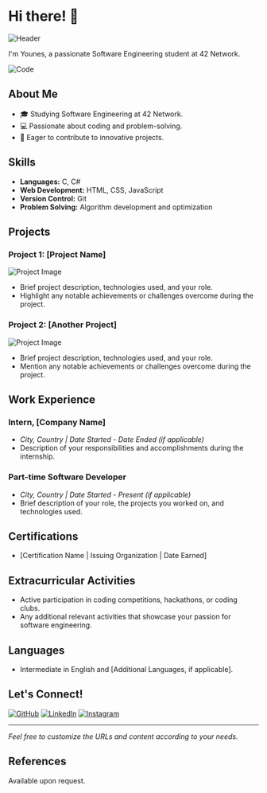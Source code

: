 # Hi there! 👋

![Header](url_to_your_image)

I'm Younes, a passionate Software Engineering student at 42 Network.

![Code](url_to_your_code_image)

## About Me

- 🎓 Studying Software Engineering at 42 Network.
- 💻 Passionate about coding and problem-solving.
- 🚀 Eager to contribute to innovative projects.

## Skills

- **Languages:** C, C#
- **Web Development:** HTML, CSS, JavaScript
- **Version Control:** Git
- **Problem Solving:** Algorithm development and optimization

## Projects

### Project 1: [Project Name]

![Project Image](url_to_your_project_image)

- Brief project description, technologies used, and your role.
- Highlight any notable achievements or challenges overcome during the project.

### Project 2: [Another Project]

![Project Image](url_to_another_project_image)

- Brief project description, technologies used, and your role.
- Mention any notable achievements or challenges overcome during the project.

## Work Experience

### Intern, [Company Name]

- *City, Country | Date Started - Date Ended (if applicable)*
- Description of your responsibilities and accomplishments during the internship.

### Part-time Software Developer

- *City, Country | Date Started - Present (if applicable)*
- Brief description of your role, the projects you worked on, and technologies used.

## Certifications

- [Certification Name | Issuing Organization | Date Earned]

## Extracurricular Activities

- Active participation in coding competitions, hackathons, or coding clubs.
- Any additional relevant activities that showcase your passion for software engineering.

## Languages

- Intermediate in English and [Additional Languages, if applicable].

## Let's Connect!

[![GitHub](https://img.shields.io/badge/GitHub-000?style=for-the-badge&logo=github&logoColor=white)](https://github.com/younes-ak)
[![LinkedIn](https://img.shields.io/badge/LinkedIn-0077B5?style=for-the-badge&logo=linkedin&logoColor=white)](your_linkedin_profile_url)
[![Instagram](https://img.shields.io/badge/Instagram-E4405F?style=for-the-badge&logo=instagram&logoColor=white)](https://www.instagram.com/anaw_88/)

---

*Feel free to customize the URLs and content according to your needs.*



## References

Available upon request.


